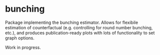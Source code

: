 # bunching
Package implementing the bunching estimator. Allows for flexibile estimation of counterfactual (e.g. controlling for round number bunching, etc.), and produces publication-ready plots with lots of functionality to set graph options.

Work in progress.
